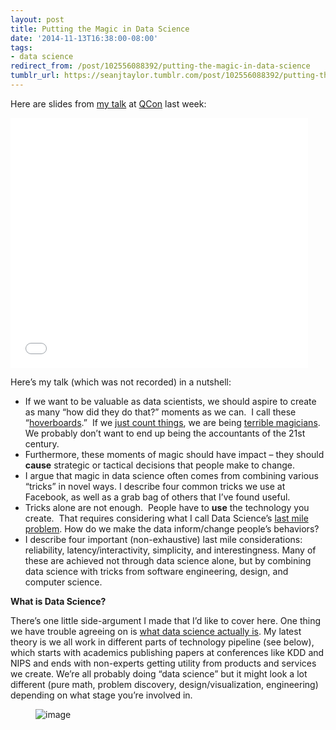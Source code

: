 ```yaml
---
layout: post
title: Putting the Magic in Data Science
date: '2014-11-13T16:38:00-08:00'
tags:
- data science
redirect_from: /post/102556088392/putting-the-magic-in-data-science
tumblr_url: https://seanjtaylor.tumblr.com/post/102556088392/putting-the-magic-in-data-science
---
```

Here are slides from [my talk](https://qconsf.com/presentation/putting-magic-data-science-facebook) at [QCon](https://qconsf.com/) last week:

<iframe frameborder="0" height="400" marginheight="0" marginwidth="0" scrolling="no" src="//www.slideshare.net/slideshow/embed_code/41529485" width="476"></iframe>

Here’s my talk (which was not recorded) in a nutshell:

- If we want to be valuable as data scientists, we should aspire to create as many “how did they do that?” moments as we can. &nbsp;I call these “[hoverboards](http://i.imgur.com/tsaijGH.gif).” &nbsp;If we [just count things](https://twitter.com/fredbenenson/status/370222055083753473), we are being [terrible magicians](http://imgur.com/O8d9k8S). We probably don’t want to end up being the accountants of the 21st century.
- Furthermore, these moments of magic should have impact – they should **cause** strategic or tactical decisions that people make to change.
- I argue that magic in data science often comes from combining various “tricks” in novel ways. I describe four common tricks we use at Facebook, as well as a grab bag of others that I’ve found useful.
- Tricks alone are not enough. &nbsp;People have to **use** the technology you create. &nbsp;That requires considering what I call Data Science’s [last mile problem](http://en.wikipedia.org/wiki/Last_mile). How do we make the data inform/change people’s behaviors?
- I describe four important (non-exhaustive) last mile considerations: reliability, latency/interactivity, simplicity, and interestingness. Many of these are achieved not through data science alone, but by combining data science with tricks from software engineering, design, and computer science.

**What is Data Science?**

There’s one little side-argument I made that I’d like to cover here. One thing we have trouble agreeing on is [what data science actually is](http://drewconway.com/zia/2013/3/26/the-data-science-venn-diagram). My latest theory is we all work in different parts of technology pipeline (see below), which starts with academics publishing papers at conferences like KDD and NIPS and ends with non-experts getting utility from products and services we create. We’re all probably doing “data science” but it might look a lot different (pure math, problem discovery, design/visualization, engineering) depending on what stage you’re involved in.<figure class="tmblr-full" data-orig-height="365" data-orig-width="500" data-orig-src="https://66.media.tumblr.com/fbdfaac9bec5681d054f3adaaa2ab9ee/tumblr_inline_nezynmZU321r1x9ql.png"><img alt="image" src="https://66.media.tumblr.com/d17ff60a601691d976df9a5e6875b599/tumblr_inline_p7g030vARF1r1x9ql_540.png" data-orig-height="365" data-orig-width="500" data-orig-src="https://66.media.tumblr.com/fbdfaac9bec5681d054f3adaaa2ab9ee/tumblr_inline_nezynmZU321r1x9ql.png"></figure>

